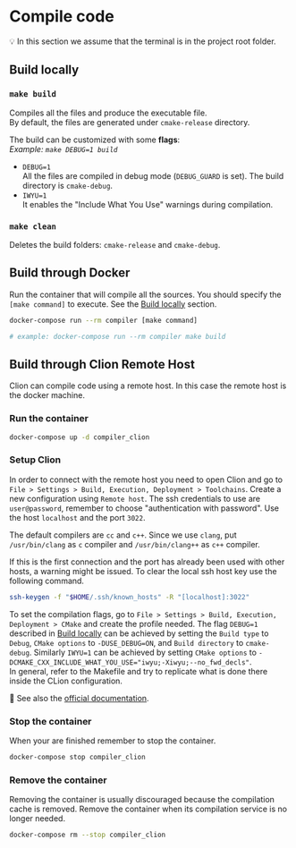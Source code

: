 # Compile code
💡 In this section we assume that the terminal is in the project root folder.

## Build locally
### `make build`
Compiles all the files and produce the executable file.  
By default, the files are generated under `cmake-release` directory.

The build can be customized with some **flags**:  
_Example: `make DEBUG=1 build`_

- `DEBUG=1`  
  All the files are compiled in debug mode (`DEBUG_GUARD` is set). The build directory is `cmake-debug`.
- `IWYU=1`  
  It enables the "Include What You Use" warnings during compilation.

### `make clean`
Deletes the build folders: `cmake-release` and `cmake-debug`.

## Build through Docker
Run the container that will compile all the sources. You should specify the `[make command]` to execute. See
the [Build locally](#build-locally) section.

```bash
docker-compose run --rm compiler [make command]

# example: docker-compose run --rm compiler make build
```

## Build through Clion Remote Host
Clion can compile code using a remote host. In this case the remote host is the docker machine.

### Run the container

```bash
docker-compose up -d compiler_clion
```

### Setup Clion
In order to connect with the remote host you need to open Clion and go
to `File > Settings > Build, Execution, Deployment > Toolchains`. Create a new configuration using `Remote host`. The
ssh credentials to use are `user@password`, remember to choose "authentication with password". Use the host `localhost`
and the port `3022`.

The default compilers are `cc` and `c++`. Since we use `clang`, put `/usr/bin/clang` as `c` compiler
and `/usr/bin/clang++` as `c++` compiler.

If this is the first connection and the port has already been used with other hosts, a warning might be issued. To clear
the local ssh host key use the following command.

```bash
ssh-keygen -f "$HOME/.ssh/known_hosts" -R "[localhost]:3022"
```

To set the compilation flags, go to `File > Settings > Build, Execution, Deployment > CMake` and create the profile
needed. The flag `DEBUG=1` described in [Build locally](#build-locally) can be achieved by setting the `Build type`
to `Debug`, `CMake options` to `-DUSE_DEBUG=ON`, and `Build directory` to `cmake-debug`. Similarly `IWYU=1` can be
achieved by setting `CMake options` to `-DCMAKE_CXX_INCLUDE_WHAT_YOU_USE="iwyu;-Xiwyu;--no_fwd_decls"`.  
In general, refer to the Makefile and try to replicate what is done there inside the CLion configuration.

🔗 See also the [official documentation](https://www.jetbrains.com/help/clion/clion-toolchains-in-docker.html).

### Stop the container
When your are finished remember to stop the container.

```bash
docker-compose stop compiler_clion
```

### Remove the container
Removing the container is usually discouraged because the compilation cache is removed. Remove the container when its
compilation service is no longer needed.

```bash
docker-compose rm --stop compiler_clion
```
